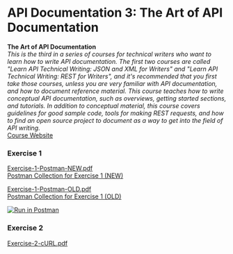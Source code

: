 # API Documentation 3: The Art of API Documentation
**The Art of API Documentation**  
_This is the third in a series of courses for technical writers who want to learn how to write API documentation. The first two courses are called "Learn API Technical Writing: JSON and XML for Writers" and "Learn API Technical Writing: REST for Writers", and it's recommended that you first take those courses, unless you are very familiar with API documentation, and how to document reference material.  This course teaches how to write conceptual API documentation, such as overviews, getting started sections, and tutorials. In addition to conceptual material, this course covers guidelines for good sample code, tools for making REST requests, and how to find an open source project to document as a way to get into the field of API writing._  
[Course Website](https://www.udemy.com/the-art-of-api-documentation/)  
  
  
### Exercise 1
[Exercise-1-Postman-NEW.pdf](./Exercise-1-Postman-NEW.pdf)  
[Postman Collection for Exercise 1 (NEW)](https://www.getpostman.com/collections/190d211cb6a382d0ce7d)  
  
[Exercise-1-Postman-OLD.pdf](./Exercise-1-Postman-OLD.pdf)  
[Postman Collection for Exercise 1 (OLD)](https://www.getpostman.com/collections/190d211cb6a382d0ce7d)  


[![Run in Postman](https://run.pstmn.io/button.svg)](https://app.getpostman.com/run-collection/190d211cb6a382d0ce7d)

### Exercise 2
[Exercise-2-cURL.pdf](./Exercise-2-cURL.pdf)  
